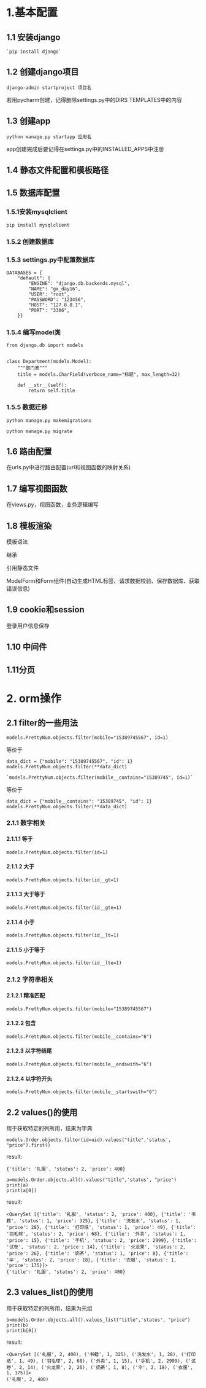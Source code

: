 # 1.基本配置

## 1.1 安装django

```
`pip install django`
```

## 1.2 创建django项目

```
django-admin startproject 项目名
```

若用pycharm创建，记得删除settings.py中的DIRS TEMPLATES中的内容

## 1.3 创建app

```
python manage.py startapp 应用名
```

app创建完成后要记得在settings.py中的INSTALLED_APPS中注册

## 1.4 静态文件配置和模板路径

## 1.5 数据库配置

### 1.5.1安装mysqlclient

```
pip install mysqlclient
```

### 1.5.2 创建数据库

### 1.5.3 settings.py中配置数据库

```
DATABASES = {
    "default": {
        "ENGINE": "django.db.backends.mysql",
        "NAME": "gx_day16",
        "USER": "root",
        "PASSWORD": "123456",
        "HOST": "127.0.0.1",
        "PORT": "3306",
    }}
```

### 1.5.4 编写model类

```
from django.db import models


class Department(models.Model):
    """部门表"""
    title = models.CharField(verbose_name="标题", max_length=32)

    def __str__(self):
        return self.title
```

### 1.5.5 数据迁移

```
python manage.py makemigrations

python manage.py migrate
```

## 1.6 路由配置

在urls.py中进行路由配置(url和视图函数的映射关系)

## 1.7 编写视图函数

在views.py，视图函数，业务逻辑编写

## 1.8 模板渲染

模板语法

继承

引用静态文件

ModelForm和Form组件(自动生成HTML标签、请求数据校验、保存数据库、获取错误信息)

## 1.9 cookie和session

登录用户信息保存

## 1.10 中间件

## 1.11分页

# 2. orm操作

## 2.1 filter的一些用法

```
models.PrettyNum.objects.filter(mobile="15389745567", id=1)
```

等价于

```
data_dict = {"mobile": "15389745567", "id": 1}
models.PrettyNum.objects.filter(**data_dict)
```

```
`models.PrettyNum.objects.filter(mobile__contains="15389745", id=1)`
```

等价于

```
data_dict = {"mobile__contains": "15389745", "id": 1}
models.PrettyNum.objects.filter(**data_dict)
```

### 2.1.1 数字相关

#### 2.1.1.1 等于

```
models.PrettyNum.objects.filter(id=1)
```

#### 2.1.1.2 大于

```
models.PrettyNum.objects.filter(id__gt=1)
```

#### 2.1.1.3 大于等于

```
models.PrettyNum.objects.filter(id__gte=1)
```

#### 2.1.1.4 小于

```
models.PrettyNum.objects.filter(id__lt=1)
```

#### 2.1.1.5 小于等于

```
models.PrettyNum.objects.filter(id__lte=1)
```

### 2.1.2 字符串相关

#### 2.1.2.1 精准匹配

`models.PrettyNum.objects.filter(mobile="15389745567")`

#### 2.1.2.2 包含

```
models.PrettyNum.objects.filter(mobile__contains="6")
```

#### 2.1.2.3 以字符结尾

```
models.PrettyNum.objects.filter(mobile__endswith="6")
```

#### 2.1.2.4 以字符开头

```
models.PrettyNum.objects.filter(mobile__startswith="6")
```

## 2.2 values()的使用

用于获取特定的列所用，结果为字典

```
models.Order.objects.filter(id=uid).values("title",'status', "price").first()
```

result:

```
{'title': '礼服', 'status': 2, 'price': 400}
```



```
a=models.Order.objects.all().values("title",'status', "price")
print(a)
print(a[0])
```

result:

```
<QuerySet [{'title': '礼服', 'status': 2, 'price': 400}, {'title': '书籍', 'status': 1, 'price': 325}, {'title': '洗发水', 'status': 1, 'price': 28}, {'title': '打印纸', 'status': 1, 'price': 49}, {'title': '羽毛球', 'status': 2, 'price': 68}, {'title': '外卖', 'status': 1, 'price': 15}, {'title': '手机', 'status': 2, 'price': 2999}, {'title': '试卷', 'status': 2, 'price': 14}, {'title': '火龙果', 'status': 2, 'price': 26}, {'title': '奶茶', 'status': 1, 'price': 8}, {'title': '伞', 'status': 2, 'price': 18}, {'title': '衣服', 'status': 1, 'price': 175}]>
{'title': '礼服', 'status': 2, 'price': 400}
```

## 2.3 values_list()的使用

用于获取特定的列所用，结果为元组

```
b=models.Order.objects.all().values_list("title",'status', "price")
print(b)
print(b[0])
```

result:

```
<QuerySet [('礼服', 2, 400), ('书籍', 1, 325), ('洗发水', 1, 28), ('打印纸', 1, 49), ('羽毛球', 2, 68), ('外卖', 1, 15), ('手机', 2, 2999), ('试卷', 2, 14), ('火龙果', 2, 26), ('奶茶', 1, 8), ('伞', 2, 18), ('衣服', 1, 175)]>
('礼服', 2, 400)
```

